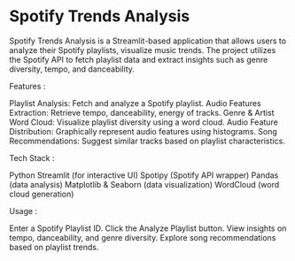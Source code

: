 # Spotify Trends Analysis

Spotify Trends Analysis is a Streamlit-based application that allows users to analyze their Spotify playlists, visualize music trends. The project utilizes the Spotify API to fetch playlist data and extract insights such as genre diversity, tempo, and danceability.

Features :

Playlist Analysis: Fetch and analyze a Spotify playlist. Audio Features Extraction: Retrieve tempo, danceability, energy of tracks. Genre & Artist Word Cloud: Visualize playlist diversity using a word cloud. Audio Feature Distribution: Graphically represent audio features using histograms. Song Recommendations: Suggest similar tracks based on playlist characteristics.

Tech Stack :

Python Streamlit (for interactive UI) Spotipy (Spotify API wrapper) Pandas (data analysis) Matplotlib & Seaborn (data visualization) WordCloud (word cloud generation)

Usage :

Enter a Spotify Playlist ID. Click the Analyze Playlist button. View insights on tempo, danceability, and genre diversity. Explore song recommendations based on playlist trends.
